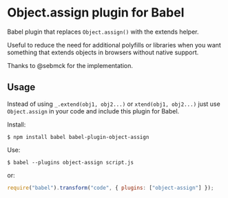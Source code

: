 # Object.assign plugin for Babel

Babel plugin that replaces `Object.assign()` with the extends helper.

Useful to reduce the need for additional polyfills or libraries when you want something that extends objects in browsers without native support.

Thanks to @sebmck for the implementation.

## Usage

Instead of using `_.extend(obj1, obj2...)` or `xtend(obj1, obj2...)` just use `Object.assign` in your code and include this plugin for Babel.

Install:

```
$ npm install babel babel-plugin-object-assign
```

Use:


```
$ babel --plugins object-assign script.js
```

or:

```js
require("babel").transform("code", { plugins: ["object-assign"] });
```
